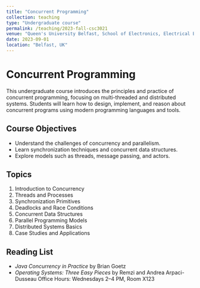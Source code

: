 ```yaml
---
title: "Concurrent Programming"
collection: teaching
type: "Undergraduate course"
permalink: /teaching/2023-fall-csc3021
venue: "Queen's University Belfast, School of Electronics, Electrical Engineering and Computer Science"
date: 2023-09-01
location: "Belfast, UK"
---
```


# Concurrent Programming

This undergraduate course introduces the principles and practice of concurrent programming, focusing on multi-threaded and distributed systems. Students will learn how to design, implement, and reason about concurrent programs using modern programming languages and tools.

## Course Objectives

- Understand the challenges of concurrency and parallelism.
- Learn synchronization techniques and concurrent data structures.
- Explore models such as threads, message passing, and actors.

## Topics

1. Introduction to Concurrency
2. Threads and Processes
3. Synchronization Primitives
4. Deadlocks and Race Conditions
5. Concurrent Data Structures
6. Parallel Programming Models
7. Distributed Systems Basics
8. Case Studies and Applications

## Reading List

- *Java Concurrency in Practice* by Brian Goetz
- *Operating Systems: Three Easy Pieces* by Remzi and Andrea Arpaci-Dusseau
Office Hours: Wednesdays 2–4 PM, Room X123

